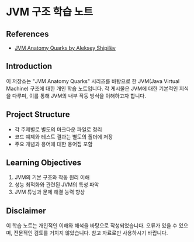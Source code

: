 # JVM 구조 학습 노트

## References

- [JVM Anatomy Quarks by Aleksey Shipilëv](https://shipilev.net/jvm/anatomy-quarks/)

## Introduction

이 저장소는 "JVM Anatomy Quarks" 시리즈를 바탕으로 한 JVM(Java Virtual Machine) 구조에 대한 개인 학습 노트입니다. 각 게시물은 JVM에 대한 기본적인 지식을 다루며, 이를 통해 JVM의 내부 작동 방식을 이해하고자 합니다.

## Project Structure

- 각 주제별로 별도의 마크다운 파일로 정리
- 코드 예제와 테스트 결과는 별도의 폴더에 저장
- 주요 개념과 용어에 대한 용어집 포함

## Learning Objectives

1. JVM의 기본 구조와 작동 원리 이해
2. 성능 최적화와 관련된 JVM의 특성 파악
3. JVM 튜닝과 문제 해결 능력 향상

## Disclaimer

이 학습 노트는 개인적인 이해와 해석을 바탕으로 작성되었습니다. 오류가 있을 수 있으며, 전문적인 검토를 거치지 않았습니다. 참고 자료로만 사용하시기 바랍니다.
